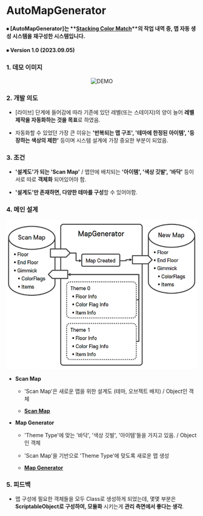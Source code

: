 # AutoMapGenerator

#### ⦁ [AutoMapGenerator]는 **[Stacking Color Match](https://play.google.com/store/apps/details?id=io.supercent.stackingcolormatch)**의 작업 내역 중, 맵 자동 생성 시스템을 재구성한 시스템입니다.

#### ⦁ Version 1.0 (2023.09.05)

### 1. 데모 이미지

<p align="center">
    <img src="./AutoMapGenerator/ImageGroup/DEMO.gif" alt="DEMO" width="900">
</p>

### 2. 개발 의도

- [라이브] 단계에 들어감에 따라 기존에 있던 레벨(또는 스테이지)의 양이 늘어 **레벨 제작을 자동화하는 것을 목표**로 하였음.

- 자동화할 수 있었던 가장 큰 이유는 **'반복되는 맵 구조', '테마에 한정된 아이템', '등장하는 색상의 제한'** 등이며 시스템 설계에 가장 중요한 부분이 되었음.

### 3. 조건

- **'설계도'가 되는 'Scan Map'** / 맵안에 배치되는 **'아이템', '색상 깃발', '바닥'** 등이 서로 따로 **객체화** 되어있어야 함.

- **'설계도'만 존재하면, 다양한 테마를 구성**할 수 있어야함.

### 4. 메인 설계
 
<p align="center">
    <img src="./AutoMapGenerator/ImageGroup/Structure.png" alt="Structure" width="600">
</p>

- **Scan Map**

  - 'Scan Map'은 새로운 맵을 위한 설계도 (테마, 오브젝트 배치) / Object인 객체
 
  - **[Scan Map](https://github.com/MinjunISAAC/AutoMapGenerator/blob/main/AutoMapGenerator/Assets/Game/Scripts/Map/ScanMap.cs)**
 
- **Map Generator**

  - 'Theme Type'에 맞는 '바닥', '색상 깃발', '아이템'들을 가지고 있음. / Object인 객체
 
  - 'Scan Map'을 기반으로 'Theme Type'에 맞도록 새로운 맵 생성
 
  - **[Map Generator](https://github.com/MinjunISAAC/AutoMapGenerator/blob/main/AutoMapGenerator/Assets/Game/Scripts/Map/MapGenerator.cs)**
  
### 5. 피드백

- 맵 구성에 필요한 객체들을 모두 Class로 생성하게 되었는데, 몇몇 부분은 **ScriptableObject로 구성하여, 모듈화** 시키는게 **관리 측면에서 좋다는 생각**.
 
